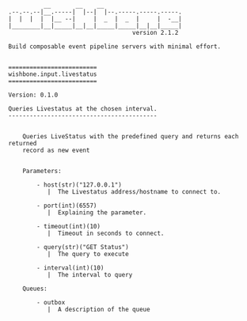              __       __    __
    .--.--.--|__.-----|  |--|  |--.-----.-----.-----.
    |  |  |  |  |__ --|     |  _  |  _  |     |  -__|
    |________|__|_____|__|__|_____|_____|__|__|_____|
                                       version 2.1.2

    Build composable event pipeline servers with minimal effort.


    =========================
    wishbone.input.livestatus
    =========================

    Version: 0.1.0

    Queries Livestatus at the chosen interval.
    ------------------------------------------


        Queries LiveStatus with the predefined query and returns each returned
        record as new event


        Parameters:

            - host(str)("127.0.0.1")
               |  The Livestatus address/hostname to connect to.

            - port(int)(6557)
               |  Explaining the parameter.

            - timeout(int)(10)
               |  Timeout in seconds to connect.

            - query(str)("GET Status")
               |  The query to execute

            - interval(int)(10)
               |  The interval to query

        Queues:

            - outbox
               |  A description of the queue

    
